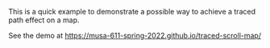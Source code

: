 This is a quick example to demonstrate a possible way to achieve a traced path effect on a map.

See the demo at https://musa-611-spring-2022.github.io/traced-scroll-map/
